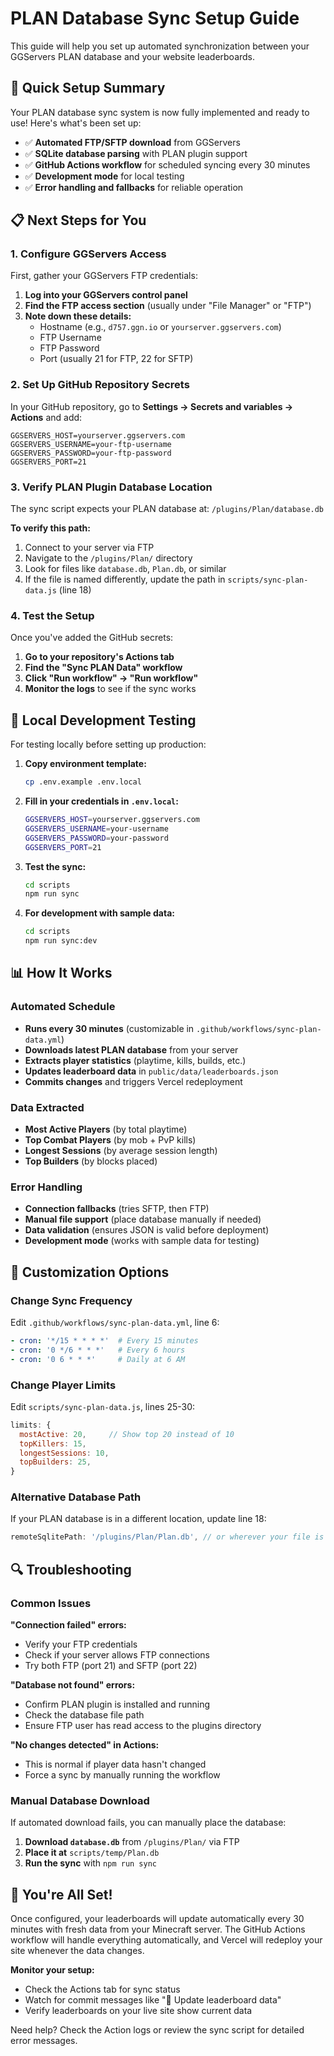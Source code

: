 # PLAN Database Sync Setup Guide

This guide will help you set up automated synchronization between your GGServers PLAN database and your website leaderboards.

## 🚀 Quick Setup Summary

Your PLAN database sync system is now fully implemented and ready to use! Here's what's been set up:

- ✅ **Automated FTP/SFTP download** from GGServers
- ✅ **SQLite database parsing** with PLAN plugin support
- ✅ **GitHub Actions workflow** for scheduled syncing every 30 minutes
- ✅ **Development mode** for local testing
- ✅ **Error handling and fallbacks** for reliable operation

## 📋 Next Steps for You

### 1. Configure GGServers Access

First, gather your GGServers FTP credentials:

1. **Log into your GGServers control panel**
2. **Find the FTP access section** (usually under "File Manager" or "FTP")
3. **Note down these details:**
   - Hostname (e.g., `d757.ggn.io` or `yourserver.ggservers.com`)
   - FTP Username
   - FTP Password
   - Port (usually 21 for FTP, 22 for SFTP)

### 2. Set Up GitHub Repository Secrets

In your GitHub repository, go to **Settings → Secrets and variables → Actions** and add:

```
GGSERVERS_HOST=yourserver.ggservers.com
GGSERVERS_USERNAME=your-ftp-username
GGSERVERS_PASSWORD=your-ftp-password
GGSERVERS_PORT=21
```

### 3. Verify PLAN Plugin Database Location

The sync script expects your PLAN database at: `/plugins/Plan/database.db`

**To verify this path:**
1. Connect to your server via FTP
2. Navigate to the `/plugins/Plan/` directory
3. Look for files like `database.db`, `Plan.db`, or similar
4. If the file is named differently, update the path in `scripts/sync-plan-data.js` (line 18)

### 4. Test the Setup

Once you've added the GitHub secrets:

1. **Go to your repository's Actions tab**
2. **Find the "Sync PLAN Data" workflow**
3. **Click "Run workflow" → "Run workflow"**
4. **Monitor the logs** to see if the sync works

## 🔧 Local Development Testing

For testing locally before setting up production:

1. **Copy environment template:**
   ```bash
   cp .env.example .env.local
   ```

2. **Fill in your credentials in `.env.local`:**
   ```bash
   GGSERVERS_HOST=yourserver.ggservers.com
   GGSERVERS_USERNAME=your-username
   GGSERVERS_PASSWORD=your-password
   GGSERVERS_PORT=21
   ```

3. **Test the sync:**
   ```bash
   cd scripts
   npm run sync
   ```

4. **For development with sample data:**
   ```bash
   cd scripts
   npm run sync:dev
   ```

## 📊 How It Works

### Automated Schedule
- **Runs every 30 minutes** (customizable in `.github/workflows/sync-plan-data.yml`)
- **Downloads latest PLAN database** from your server
- **Extracts player statistics** (playtime, kills, builds, etc.)
- **Updates leaderboard data** in `public/data/leaderboards.json`
- **Commits changes** and triggers Vercel redeployment

### Data Extracted
- **Most Active Players** (by total playtime)
- **Top Combat Players** (by mob + PvP kills)
- **Longest Sessions** (by average session length)
- **Top Builders** (by blocks placed)

### Error Handling
- **Connection fallbacks** (tries SFTP, then FTP)
- **Manual file support** (place database manually if needed)
- **Data validation** (ensures JSON is valid before deployment)
- **Development mode** (works with sample data for testing)

## 🎯 Customization Options

### Change Sync Frequency
Edit `.github/workflows/sync-plan-data.yml`, line 6:
```yaml
- cron: '*/15 * * * *'  # Every 15 minutes
- cron: '0 */6 * * *'   # Every 6 hours
- cron: '0 6 * * *'     # Daily at 6 AM
```

### Change Player Limits
Edit `scripts/sync-plan-data.js`, lines 25-30:
```javascript
limits: {
  mostActive: 20,     // Show top 20 instead of 10
  topKillers: 15,
  longestSessions: 10,
  topBuilders: 25,
}
```

### Alternative Database Path
If your PLAN database is in a different location, update line 18:
```javascript
remoteSqlitePath: '/plugins/Plan/Plan.db', // or wherever your file is
```

## 🔍 Troubleshooting

### Common Issues

**"Connection failed" errors:**
- Verify your FTP credentials
- Check if your server allows FTP connections
- Try both FTP (port 21) and SFTP (port 22)

**"Database not found" errors:**
- Confirm PLAN plugin is installed and running
- Check the database file path
- Ensure FTP user has read access to the plugins directory

**"No changes detected" in Actions:**
- This is normal if player data hasn't changed
- Force a sync by manually running the workflow

### Manual Database Download

If automated download fails, you can manually place the database:

1. **Download `database.db`** from `/plugins/Plan/` via FTP
2. **Place it at** `scripts/temp/Plan.db`
3. **Run the sync** with `npm run sync`

## 🎉 You're All Set!

Once configured, your leaderboards will update automatically every 30 minutes with fresh data from your Minecraft server. The GitHub Actions workflow will handle everything automatically, and Vercel will redeploy your site whenever the data changes.

**Monitor your setup:**
- Check the Actions tab for sync status
- Watch for commit messages like "🤖 Update leaderboard data"
- Verify leaderboards on your live site show current data

Need help? Check the Action logs or review the sync script for detailed error messages.